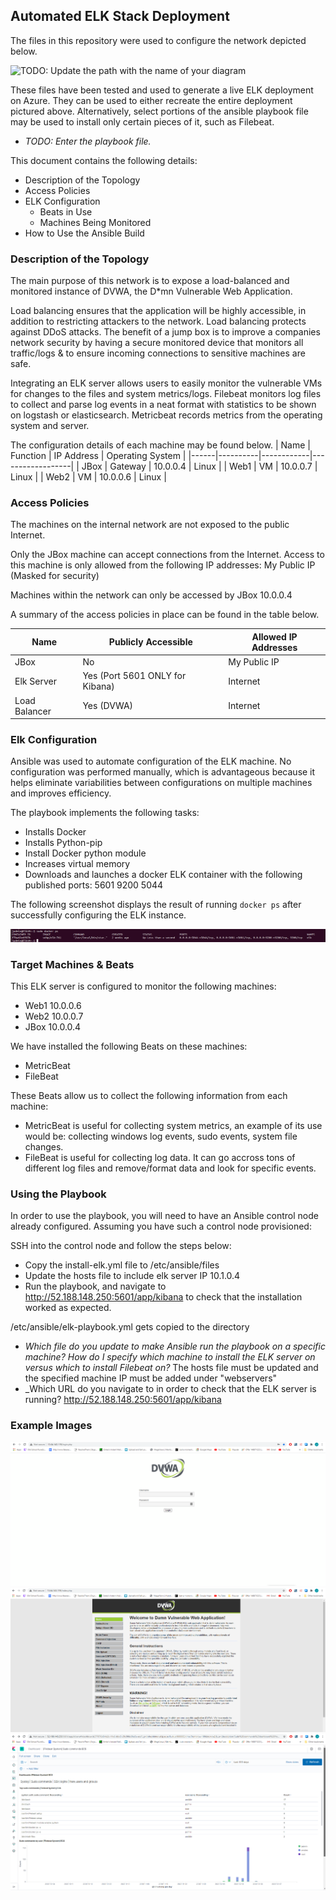 ## Automated ELK Stack Deployment

The files in this repository were used to configure the network depicted below.

![TODO: Update the path with the name of your diagram](Images/diagram_filename.png)

These files have been tested and used to generate a live ELK deployment on Azure. They can be used to either recreate the entire deployment pictured above. Alternatively, select portions of the ansible playbook file may be used to install only certain pieces of it, such as Filebeat.

  - _TODO: Enter the playbook file._

This document contains the following details:
- Description of the Topology
- Access Policies
- ELK Configuration
  - Beats in Use
  - Machines Being Monitored
- How to Use the Ansible Build


### Description of the Topology

The main purpose of this network is to expose a load-balanced and monitored instance of DVWA, the D*mn Vulnerable Web Application.

Load balancing ensures that the application will be highly accessible, in addition to restricting attackers to the network.
Load balancing protects against DDoS attacks. The benefit of a jump box is to improve a companies network security by having a secure monitored device that monitors all traffic/logs & to ensure incoming connections to sensitive machines are safe. 

Integrating an ELK server allows users to easily monitor the vulnerable VMs for changes to the files and system metrics/logs.
Filebeat monitors log files to collect and parse log events in a neat format with statistics to be shown on logstash or elasticsearch.
Metricbeat records metrics from the operating system and server.

The configuration details of each machine may be found below.
| Name | Function | IP Address | Operating System |
|------|----------|------------|------------------|
| JBox | Gateway  | 10.0.0.4   | Linux            |
| Web1 | VM       | 10.0.0.7   | Linux            |
| Web2 | VM       | 10.0.0.6   | Linux            |

### Access Policies

The machines on the internal network are not exposed to the public Internet. 

Only the JBox machine can accept connections from the Internet. Access to this machine is only allowed from the following IP addresses:
My Public IP (Masked for security)

Machines within the network can only be accessed by JBox 10.0.0.4

A summary of the access policies in place can be found in the table below.

| Name          | Publicly Accessible             | Allowed IP Addresses |
|---------------|---------------------------------|----------------------|
| JBox          | No                              | My Public IP         |
| Elk Server    | Yes (Port 5601 ONLY for Kibana) | Internet             |
| Load Balancer | Yes (DVWA)                      | Internet             |

### Elk Configuration

Ansible was used to automate configuration of the ELK machine. No configuration was performed manually, which is advantageous because it helps eliminate variabilities between configurations on multiple machines and improves efficiency.

The playbook implements the following tasks:
- Installs Docker
- Installs Python-pip
- Install Docker python module
- Increases virtual memory
- Downloads and launches a docker ELK container with the following published ports: 5601 9200 5044

The following screenshot displays the result of running `docker ps` after successfully configuring the ELK instance.

![image](Images/dockerps.png)

### Target Machines & Beats
This ELK server is configured to monitor the following machines:
- Web1 10.0.0.6
- Web2 10.0.0.7
- JBox 10.0.0.4

We have installed the following Beats on these machines:
- MetricBeat
- FileBeat

These Beats allow us to collect the following information from each machine:
- MetricBeat is useful for collecting system metrics, an example of its use would be: collecting windows log events, sudo events, system file changes.
- FileBeat is useful for collecting log data. It can go accross tons of different log files and remove/format data and look for specific events.

### Using the Playbook
In order to use the playbook, you will need to have an Ansible control node already configured. Assuming you have such a control node provisioned: 

SSH into the control node and follow the steps below:
- Copy the install-elk.yml file to /etc/ansible/files
- Update the hosts file to include elk server IP 10.1.0.4
- Run the playbook, and navigate to http://52.188.148.250:5601/app/kibana to check that the installation worked as expected.

/etc/ansible/elk-playbook.yml gets copied to the directory

- _Which file do you update to make Ansible run the playbook on a specific machine? How do I specify which machine to install the ELK server on versus which to install Filebeat on?_
The hosts file must be updated and the specified machine IP must be added under "webservers"
- _Which URL do you navigate to in order to check that the ELK server is running?
http://52.188.148.250:5601/app/kibana

### Example Images
![image](Images/dvwa1.png)
![image](Images/dvwa2.png)
![image](Images/kibana.png)
